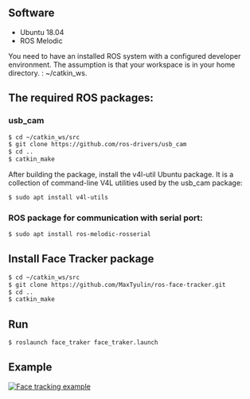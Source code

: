 ## Software
- Ubuntu 18.04
- ROS Melodic

You need to have an installed ROS system with a configured developer environment. The assumption is that your workspace is in your home directory. : ~/catkin_ws.

## The required ROS packages:

### usb_cam
```bash
$ cd ~/catkin_ws/src
$ git clone https://github.com/ros-drivers/usb_cam
$ cd ..
$ catkin_make
```

After building the package, install the v4l-util Ubuntu package. It is a collection of command-line V4L utilities used by the usb_cam package:
```bash
$ sudo apt install v4l-utils
```

### ROS package for communication with serial port:
```bash
$ sudo apt install ros-melodic-rosserial
```

## Install Face Tracker package
```bash
$ cd ~/catkin_ws/src
$ git clone https://github.com/MaxTyulin/ros-face-tracker.git
$ cd ..
$ catkin_make
```

## Run
```bash
$ roslaunch face_traker face_traker.launch
```

## Example
[![Face tracking example](http://img.youtube.com/vi/dqZ7WhHHTR0/0.jpg)](http://www.youtube.com/watch?v=dqZ7WhHHTR0 "Face tracking example")

